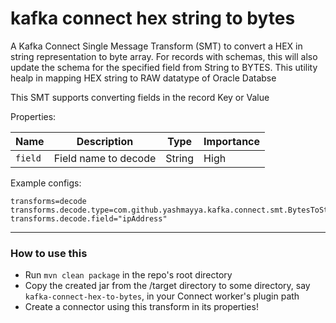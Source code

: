 # kafka connect hex string to bytes
A Kafka Connect Single Message Transform (SMT) to convert a HEX in string representation to byte array. For records with
schemas, this will also update the schema for the specified field from String to BYTES. This utility healp in mapping HEX string to RAW datatype of Oracle Databse

This SMT supports converting fields in the record Key or Value

Properties:

|Name|Description|Type|Importance|
|---|---|---|---|
|`field`| Field name to decode | String| High |

Example configs:

```
transforms=decode
transforms.decode.type=com.github.yashmayya.kafka.connect.smt.BytesToString$Value
transforms.decode.field="ipAddress"
```

----------
### How to use this

- Run `mvn clean package` in the repo's root directory
- Copy the created jar from the /target directory to some directory, say `kafka-connect-hex-to-bytes`, in your Connect worker's plugin path
- Create a connector using this transform in its properties!
